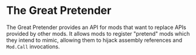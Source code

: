 ﻿# The Great Pretender

The Great Pretender provides an API for mods that want to replace APIs provided by other mods. It allows mods to register "pretend" mods which they intend to mimic, allowing them to hijack assembly references and `Mod.Call` invocations.
